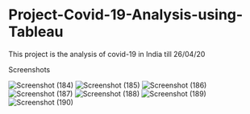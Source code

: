 # Project-Covid-19-Analysis-using-Tableau
This project is the analysis of covid-19 in India till 26/04/20

Screenshots

![Screenshot (184)](https://user-images.githubusercontent.com/38696263/114020795-96a2e280-988d-11eb-8477-4f08bf0891a1.png)
![Screenshot (185)](https://user-images.githubusercontent.com/38696263/114020813-999dd300-988d-11eb-99c6-fe07dfa839e3.png)
![Screenshot (186)](https://user-images.githubusercontent.com/38696263/114020830-9dc9f080-988d-11eb-8f6c-a918587d1d68.png)
![Screenshot (187)](https://user-images.githubusercontent.com/38696263/114020846-a1f60e00-988d-11eb-958b-2a61392ffea3.png)
![Screenshot (188)](https://user-images.githubusercontent.com/38696263/114020868-a7ebef00-988d-11eb-96c2-3a2ac2fb641e.png)
![Screenshot (189)](https://user-images.githubusercontent.com/38696263/114020876-ab7f7600-988d-11eb-9439-9d248c6af701.png)
![Screenshot (190)](https://user-images.githubusercontent.com/38696263/114020884-ade1d000-988d-11eb-805e-6fa2d9ddb926.png)

